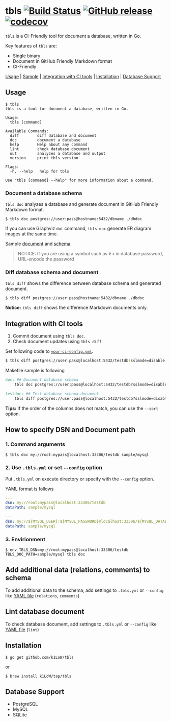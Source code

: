 # tbls [![Build Status](https://travis-ci.org/k1LoW/tbls.svg?branch=master)](https://travis-ci.org/k1LoW/tbls) [![GitHub release](https://img.shields.io/github/release/k1LoW/tbls.svg)](https://github.com/k1LoW/tbls/releases) [![codecov](https://codecov.io/gh/k1LoW/tbls/branch/master/graph/badge.svg)](https://codecov.io/gh/k1LoW/tbls)

`tbls` is a CI-Friendly tool for document a database, written in Go.

Key features of `tbls` are:

- Single binary
- Document in GitHub Friendly Markdown format
- CI-Friendly

[Usage](#usage) | [Sample](sample/postgres/) | [Integration with CI tools](#integration-with-ci-tools) | [Installation](#installation) | [Database Support](#database-support)

## Usage

```console
$ tbls
tbls is a tool for document a database, written in Go.

Usage:
  tbls [command]

Available Commands:
  diff        diff database and document
  doc         document a database
  help        Help about any command
  lint        check database document
  out         analyzes a database and output
  version     print tbls version

Flags:
  -h, --help   help for tbls

Use "tbls [command] --help" for more information about a command.
```

### Document a database schema

`tbls doc` analyzes a database and generate document in GitHub Friendly Markdown format.

```console
$ tbls doc postgres://user:pass@hostname:5432/dbname ./dbdoc
```

If you can use Graphviz `dot` command, `tbls doc` generate ER diagram images at the same time.

Sample [document](sample/postgres/) and [schema](testdata/pg.sql).

> NOTICE: If you are using a symbol such as `#` `<` in database password, URL-encode the password

### Diff database schema and document

`tbls diff` shows the difference between database schema and generated document.

```console
$ tbls diff postgres://user:pass@hostname:5432/dbname ./dbdoc
```

**Notice:** `tbls diff` shows the difference Markdown documents only.

## Integration with CI tools

1. Commit document using `tbls doc`.
2. Check document updates using `tbls diff`

Set following code to [`your-ci-config.yml`](https://github.com/k1LoW/tbls/blob/ffad9d7463bb22baa236c7b673fd679f1850f37d/.travis.yml#L19).

```sh
$ tbls diff postgres://user:pass@localhost:5432/testdb?sslmode=disable ./dbdoc
```

Makefile sample is following

``` makefile
doc: ## Document database schema
	tbls doc postgres://user:pass@localhost:5432/testdb?sslmode=disable ./dbdoc

testdoc: ## Test database schema document
	tbls diff postgres://user:pass@localhost:5432/testdb?sslmode=disable ./dbdoc
```

**Tips:** If the order of the columns does not match, you can use the `--sort` option.

## How to specify DSN and Document path

### 1. Command arguments

``` console
$ tbls doc my://root:mypass@localhost:33306/testdb sample/mysql
```

### 2. Use `.tbls.yml` or set `--config` option

Put `.tbls.yml` on execute directory or specify with the `--config` option.

YAML format is follows

``` yaml
---
dsn: my://root:mypass@localhost:33306/testdb
dataPath: sample/mysql
```

``` yaml
---
dsn: my://${MYSQL_USER}:${MYSQL_PASSWORD}@localhost:33306/${MYSQL_DATABASE}
dataPath: sample/mysql
```

### 3. Envirionment

``` console
$ env TBLS_DSN=my://root:mypass@localhost:33306/testdb TBLS_DOC_PATH=sample/mysql tbls doc
```

## Add additional data (relations, comments) to schema

To add additional data to the schema, add settings to `.tbls.yml` or `--config` like [YAML file](testdata/additional_data.yml) (`relations`, `comments`)

## Lint database document

To check database document, add settings to `.tbls.yml` or `--config` like [YAML file](testdata/additional_data.yml) (`lint`)

## Installation

```console
$ go get github.com/k1LoW/tbls
```

or

```console
$ brew install k1LoW/tap/tbls
```

## Database Support

- PostgreSQL
- MySQL
- SQLite
